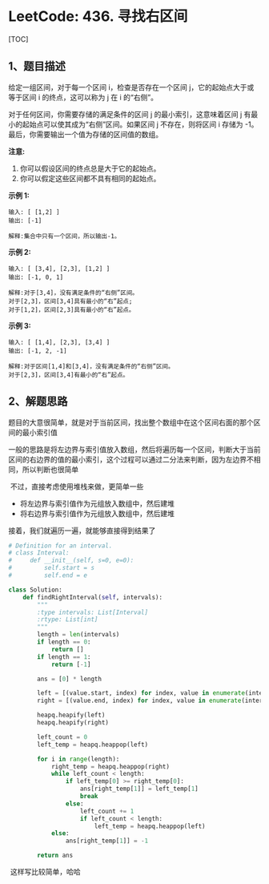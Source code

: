 # LeetCode: 436. 寻找右区间

[TOC]

## 1、题目描述

给定一组区间，对于每一个区间 i，检查是否存在一个区间 j，它的起始点大于或等于区间 i 的终点，这可以称为 j 在 i 的“右侧”。

对于任何区间，你需要存储的满足条件的区间 j 的最小索引，这意味着区间 j 有最小的起始点可以使其成为“右侧”区间。如果区间 j 不存在，则将区间 i 存储为 -1。最后，你需要输出一个值为存储的区间值的数组。

**注意:**

1. 你可以假设区间的终点总是大于它的起始点。
2. 你可以假定这些区间都不具有相同的起始点。

**示例 1:**

```
输入: [ [1,2] ]
输出: [-1]

解释:集合中只有一个区间，所以输出-1。
```

**示例 2:**

```
输入: [ [3,4], [2,3], [1,2] ]
输出: [-1, 0, 1]

解释:对于[3,4]，没有满足条件的“右侧”区间。
对于[2,3]，区间[3,4]具有最小的“右”起点;
对于[1,2]，区间[2,3]具有最小的“右”起点。
```

**示例 3:**

```
输入: [ [1,4], [2,3], [3,4] ]
输出: [-1, 2, -1]

解释:对于区间[1,4]和[3,4]，没有满足条件的“右侧”区间。
对于[2,3]，区间[3,4]有最小的“右”起点。
```

## 2、解题思路

​	题目的大意很简单，就是对于当前区间，找出整个数组中在这个区间右面的那个区间的最小索引值

​	一般的思路是将左边界与索引值放入数组，然后将遍历每一个区间，判断大于当前区间的右边界的值的最小索引，这个过程可以通过二分法来判断，因为左边界不相同，所以判断也很简单

​	不过，直接考虑使用堆栈来做，更简单一些

- 将左边界与索引值作为元组放入数组中，然后建堆
- 将右边界与索引值作为元组放入数组中，然后建堆

接着，我们就遍历一遍，就能够直接得到结果了

```python
# Definition for an interval.
# class Interval:
#     def __init__(self, s=0, e=0):
#         self.start = s
#         self.end = e

class Solution:
    def findRightInterval(self, intervals):
        """
        :type intervals: List[Interval]
        :rtype: List[int]
        """
        length = len(intervals)
        if length == 0:
            return []
        if length == 1:
            return [-1]

        ans = [0] * length

        left = [(value.start, index) for index, value in enumerate(intervals)]
        right = [(value.end, index) for index, value in enumerate(intervals)]

        heapq.heapify(left)
        heapq.heapify(right)

        left_count = 0
        left_temp = heapq.heappop(left)

        for i in range(length):
            right_temp = heapq.heappop(right)
            while left_count < length:
                if left_temp[0] >= right_temp[0]:
                    ans[right_temp[1]] = left_temp[1]
                    break
                else:
                    left_count += 1
                    if left_count < length:
                        left_temp = heapq.heappop(left)
            else:
                ans[right_temp[1]] = -1

        return ans
```

​	这样写比较简单，哈哈
